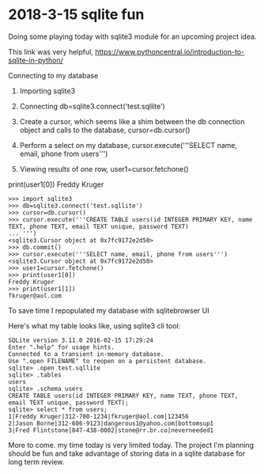 # 2018-3-15 sqlite fun
Doing some playing today with sqlite3 module for an upcoming project idea.

This link was very helpful, https://www.pythoncentral.io/introduction-to-sqlite-in-python/

Connecting to my database
1. Importing sqlite3
2. Connecting db=sqlite3.connect('test.sqllite')
3. Create a cursor, which seems like a shim between the db connection object and calls to the database, cursor=db.cursor()

4. Perform a select on my database, cursor.execute('''SELECT name, email, phone from users''')

5. Viewing results of one row, user1=cursor.fetchone()

print(user1[0])
Freddy Kruger

```
>>> import sqlite3
>>> db=sqlite3.connect('test.sqllite')
>>> cursor=db.cursor()
>>> cursor.execute('''CREATE TABLE users(id INTEGER PRIMARY KEY, name TEXT, phone TEXT, email TEXT unique, password TEXT)
... ''')
<sqlite3.Cursor object at 0x7fc9172e2d50>
>>> db.commit()
>>> cursor.execute('''SELECT name, email, phone from users''')
<sqlite3.Cursor object at 0x7fc9172e2d50>
>>> user1=cursor.fetchone()
>>> print(user1[0])
Freddy Kruger
>>> print(user1[1])
fkruger@aol.com

```

To save time I repopulated my database with sqlitebrowser UI

Here's what my table looks like, using sqlite3 cli tool:

```
SQLite version 3.11.0 2016-02-15 17:29:24
Enter ".help" for usage hints.
Connected to a transient in-memory database.
Use ".open FILENAME" to reopen on a persistent database.
sqlite> .open test.sqllite
sqlite> .tables
users
sqlite> .schema users
CREATE TABLE users(id INTEGER PRIMARY KEY, name TEXT, phone TEXT, email TEXT unique, password TEXT);
sqlite> select * from users;
1|Freddy Kruger|312-700-1234|fkruger@aol.com|123456
2|Jason Borne|312-606-9123|dangerous1@yahoo.com|bottomsup1
3|Fred Flintstone|847-438-0002|stone@rr.br.co|neverneeded1
```

More to come. my time today is very limited today. The project I'm planning should be 
fun and take advantage of storing data in a  sqlite database for long term review.   
